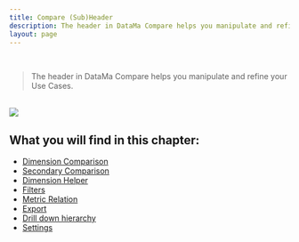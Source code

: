 ```yaml
---
title: Compare (Sub)Header
description: The header in DataMa Compare helps you manipulate and refine your Use Cases
layout: page
---
```



<br>

> The header in DataMa Compare helps you manipulate and refine your Use Cases.

<br>

<img src="{{site.url}}/{{site.baseurl}}/core_app/new/compare/interface/images/compare_header.jpg">

<br>

## What you will find in this chapter:

- [Dimension Comparison]({{site.url}}/{{site.baseurl}}/core_app/new/compare/interface/subheader/dimension_comparison.html)
- [Secondary Comparison]({{site.url}}/{{site.baseurl}}/core_app/new/compare/interface/subheader/secondary_comparison.html)
- [Dimension Helper]({{site.url}}/{{site.baseurl}}/core_app/new/compare/interface/subheader/dimension_helper.html)
- [Filters]({{site.url}}/{{site.baseurl}}/core_app/new/compare/interface/subheader/filters.html)
- [Metric Relation]({{site.url}}/{{site.baseurl}}/core_app/new/compare/interface/subheader/metrics_relation.html)
- [Export]({{site.url}}/{{site.baseurl}}/core_app/new/compare/interface/subheader/export.html)
- [Drill down hierarchy]({{site.url}}/{{site.baseurl}}/core_app/new/compare/interface/subheader/drill_down_hierarchy.html)
- [Settings]({{site.url}}/{{site.baseurl}}/core_app/new/compare/interface/subheader/settings.html)
